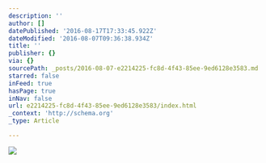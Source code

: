 ```yaml
---
description: ''
author: []
datePublished: '2016-08-17T17:33:45.922Z'
dateModified: '2016-08-07T09:36:38.934Z'
title: ''
publisher: {}
via: {}
sourcePath: _posts/2016-08-07-e2214225-fc8d-4f43-85ee-9ed6128e3583.md
starred: false
inFeed: true
hasPage: true
inNav: false
url: e2214225-fc8d-4f43-85ee-9ed6128e3583/index.html
_context: 'http://schema.org'
_type: Article

---
```

![](https://the-grid-user-content.s3-us-west-2.amazonaws.com/828d7a51-356c-4657-b3a0-1be639bbf5be.jpg)